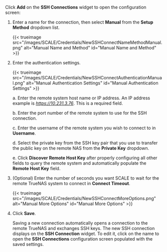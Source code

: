 &NewLine;

Click **Add** on the **SSH Connections** widget to open the configuration screen:

1. Enter a name for the connection, then select **Manual** from the **Setup Method** dropdown list.

   {{< trueimage src="/images/SCALE/Credentials/NewSSHConnectNameMethodManual.png" alt="Manual Name and Method" id="Manual Name and Method" >}}

2. Enter the authentication settings.

   {{< trueimage src="/images/SCALE/Credentials/NewSSHConnectAuthenticationManual.png" alt="Manual Authentication Settings" id="Manual Authentication Settings" >}}

   a. Enter the remote system host name or IP address.
      An IP address example is *https://10.231.3.76*.
      This is a required field.

   b. Enter the port number of the remote system to use for the SSH connection.

   c. Enter the username of the remote system you wish to connect to in **Username**.

   d. Select the private key from the SSH key pair that you use to transfer the public key on the remote NAS from the **Private Key** dropdown.

   e. Click **Discover Remote Host Key** after properly configuring all other fields to query the remote system and automatically populate the **Remote Host Key** field.

4. (Optional) Enter the number of seconds you want SCALE to wait for the remote TrueNAS system to connect in **Connect Timeout**.

   {{< trueimage src="/images/SCALE/Credentials/NewSSHConnectMoreOptions.png" alt="Manual More Options" id="Manual More Options" >}}

5. Click **Save**. 

   Saving a new connection automatically opens a connection to the remote TrueNAS and exchanges SSH keys.
   The new SSH connection displays on the **SSH Connection** widget.
   To edit it, click on the name to open the **SSH Connections** configuration screen populated with the saved settings.